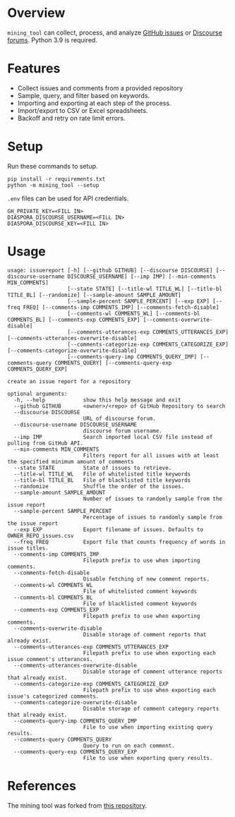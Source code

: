 # Overview
`mining_tool` can collect, process, and analyze [GitHub issues](https://github.com/features/issues) or [Discourse forums](https://www.discourse.org).
Python 3.9 is required.

# Features
* Collect issues and comments from a provided repository
* Sample, query, and filter based on keywords.
* Importing and exporting at each step of the process.
* Import/export to CSV or Excel spreadsheets.
* Backoff and retry on rate limit errors.

# Setup
Run these commands to setup.
```
pip install -r requirements.txt
python -m mining_tool --setup
```

`.env` files can be used for API credentials.
```
GH_PRIVATE_KEY=<FILL IN>
DIASPORA_DISCOURSE_USERNAME=<FILL IN>
DIASPORA_DISCOURSE_KEY=<FILL IN>
```

# Usage
```
usage: issuereport [-h] [--github GITHUB] [--discourse DISCOURSE] [--discourse-username DISCOURSE_USERNAME] [--imp IMP] [--min-comments MIN_COMMENTS]
                   [--state STATE] [--title-wl TITLE_WL] [--title-bl TITLE_BL] [--randomize] [--sample-amount SAMPLE_AMOUNT]
                   [--sample-percent SAMPLE_PERCENT] [--exp EXP] [--freq FREQ] [--comments-imp COMMENTS_IMP] [--comments-fetch-disable]
                   [--comments-wl COMMENTS_WL] [--comments-bl COMMENTS_BL] [--comments-exp COMMENTS_EXP] [--comments-overwrite-disable]
                   [--comments-utterances-exp COMMENTS_UTTERANCES_EXP] [--comments-utterances-overwrite-disable]
                   [--comments-categorize-exp COMMENTS_CATEGORIZE_EXP] [--comments-categorize-overwrite-disable]
                   [--comments-query-imp COMMENTS_QUERY_IMP] [--comments-query COMMENTS_QUERY] [--comments-query-exp COMMENTS_QUERY_EXP]

create an issue report for a repository

optional arguments:
  -h, --help            show this help message and exit
  --github GITHUB       <owner>/<repo> of GitHub Repository to search
  --discourse DISCOURSE
                        URL of discourse forum.
  --discourse-username DISCOURSE_USERNAME
                        discourse forum username.
  --imp IMP             Search imported local CSV file instead of pulling from GitHub API.
  --min-comments MIN_COMMENTS
                        Filters report for all issues with at least the specified minimum amount of comments
  --state STATE         State of issues to retrieve.
  --title-wl TITLE_WL   File of whitelisted title keywords
  --title-bl TITLE_BL   File of blacklisted title keywords
  --randomize           Shuffle the order of the issues.
  --sample-amount SAMPLE_AMOUNT
                        Number of issues to randomly sample from the issue report
  --sample-percent SAMPLE_PERCENT
                        Percentage of issues to randomly sample from the issue report
  --exp EXP             Export filename of issues. Defaults to OWNER_REPO_issues.csv
  --freq FREQ           Export file that counts frequency of words in issue titles.
  --comments-imp COMMENTS_IMP
                        Filepath prefix to use when importing comments.
  --comments-fetch-disable
                        Disable fetching of new comment reports.
  --comments-wl COMMENTS_WL
                        File of whitelisted comment keywords
  --comments-bl COMMENTS_BL
                        File of blacklisted comment keywords
  --comments-exp COMMENTS_EXP
                        Filepath prefix to use when exporting comments.
  --comments-overwrite-disable
                        Disable storage of comment reports that already exist.
  --comments-utterances-exp COMMENTS_UTTERANCES_EXP
                        Filepath prefix to use when exporting each issue comment's utterances.
  --comments-utterances-overwrite-disable
                        Disable storage of comment utterance reports that already exist.
  --comments-categorize-exp COMMENTS_CATEGORIZE_EXP
                        Filepath prefix to use when exporting each issue's categorized comments.
  --comments-categorize-overwrite-disable
                        Disable storage of comment category reports that already exist.
  --comments-query-imp COMMENTS_QUERY_IMP
                        File to use when importing existing query results.
  --comments-query COMMENTS_QUERY
                        Query to run on each comment.
  --comments-query-exp COMMENTS_QUERY_EXP
                        File to use when exporting query results.
```

# References
The mining tool was forked from [this repository](https://github.com/JacobSPalmer/repo_issues_dc).